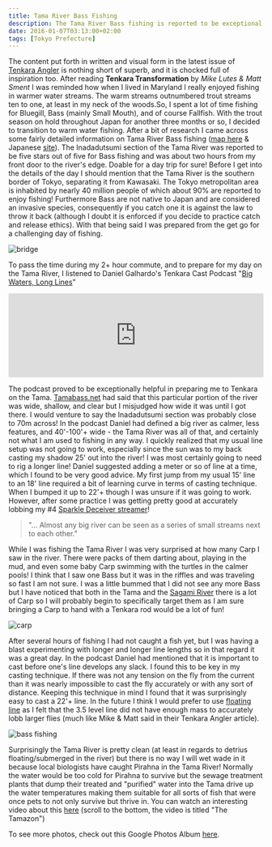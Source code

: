 ```yaml
---
title: Tama River Bass Fishing
description: The Tama River Bass fishing is reported to be exceptional. Its close proximity to nearly 40 million people ensures that the fishing pressure is high...
date: 2016-01-07T03:13:00+02:00
tags: [Tokyo Prefecture]
---
```

<div class="text-lg mt-2">
<p class="mb-2">The content put forth in written and visual form in the latest issue of <a href="https://tenkaraangler.com" target="_blank" rel="noopener noreferrer">Tenkara Angler</a> is nothing short of superb, and it is chocked full of inspiration too. After reading <strong>Tenkara Transformation</strong> by <em>Mike Lutes &amp; Matt Sment</em> I was reminded how when I lived in Maryland I really enjoyed fishing in warmer water streams. The warm streams outnumbered trout streams ten to one, at least in my neck of the woods.So, I spent a lot of time fishing for Bluegill, Bass (mainly Small Mouth), and of course Fallfish. With the trout season on hold throughout Japan for another three months or so, I decided to transition to warm water fishing. After a bit of research I came across some fairly detailed information on Tama River Bass fishing (<a href="https://www.google.com/maps/d/u/0/viewer?msa=0&amp;mid=zaGkEzG4wS2U.k7hQ6pU5jeMw" target="_blank" rel="noopener noreferrer" class="text-red-500 hover:bg-red-500 hover:text-white">map here</a> &amp; Japanese <a href="https://tamabass.net" target="_blank" rel="noopener noreferrer" class="text-red-500 hover:bg-red-500 hover:text-white">site</a>). The Inadadutsumi section of the Tama River was reported to be five stars out of five for Bass fishing and was about two hours from my front door to the river's edge. Doable for a day trip for sure! Before I get into the details of the day I should mention that the Tama River is the southern border of Tokyo, separating it from Kawasaki. The Tokyo metropolitan area is inhabited by nearly 40 million people of which about 90% are reported to enjoy fishing! Furthermore Bass are not native to Japan and are considered an invasive species, consequently if you catch one it is against the law to throw it back (although I doubt it is enforced if you decide to practice catch and release ethics). With that being said I was prepared from the get go for a challenging day of fishing.</p>

<img class="w-8/12 rounded-lg shadow-lg mx-auto" src="https://fallfish-tenkara-images.s3.us-west-1.amazonaws.com/FfT+-+Tama+River+Bass/tama+river-japan-bass+fishing-bridge.JPG" alt="bridge" />

<p class="mnt-2 mb-2">To pass the time during my 2+ hour commute, and to prepare for my day on the Tama River, I listened to Daniel Galhardo's Tenkara Cast Podcast "<a href="https://www.tenkarausa.com/myportfolio/big-waters-long-lines/" target="_blank" rel="noopener noreferrer" class="text-red-500 hover:bg-red-500 hover:text-white">Big Waters, Long Lines</a>"</p>
<iframe src="https://w.soundcloud.com/player/?url=https%3A//api.soundcloud.com/tracks/235850377&amp;color=ff5500" width="100%" height="166" frameborder="no" scrolling="no"></iframe>

<p class="mnt-2 mb-2">The podcast proved to be exceptionally helpful in preparing me to Tenkara on the Tama. <a href="https://www.tamabass.net" target="_blank" rel="noopener noreferrer" class="text-red-500 hover:bg-red-500 hover:text-white">Tamabass.net</a> had said that this particular portion of the river was wide, shallow, and clear but I misjudged how wide it was until I got there. I would venture to say the Inadadutsumi section was probably close to 70m across! In the podcast Daniel had defined a big river as calmer, less features, and 40'-100'+ wide - the Tama River was all of that, and certainly not what I am used to fishing in any way. I quickly realized that my usual line setup was not going to work, especially since the sun was to my back casting my shadow 25' out into the river! I was most certainly going to need to rig a longer line! Daniel suggested adding a meter or so of line at a time, which I found to be very good advice. My first jump from my usual 15' line to an 18' line required a bit of learning curve in terms of casting technique. When I bumped it up to 22'+ though I was unsure if it was going to work. However, after some practice I was getting pretty good at accurately lobbing my #4 <a href="https://postflyblog.com/2015/12/past-boxes-november/" target="_blank" rel="noopener noreferrer" class="text-red-500 hover:bg-red-500 hover:text-white">Sparkle Deceiver streamer</a>!</p>

<p class="mnt-2 mb-2"><blockquote>"... Almost any big river can be seen as a series of small streams next to each other."</blockquote></p>


<p class="mnt-2 mb-2">While I was fishing the Tama River I was very surprised at how many Carp I saw in the river. There were packs of them darting about, playing in the mud, and even some baby Carp swimming with the turtles in the calmer pools! I think that I saw one Bass but it was in the riffles and was traveling so fast I am not sure. I was a little bummed that I did not see any more Bass but I have noticed that both in the Tama and the <a href="https://www.fallfishtenkara.com/sagamigawa/" target="_blank" rel="noopener noreferrer" class="text-red-500 hover:bg-red-500 hover:text-white">Sagami River</a> there is a lot of Carp so I will probably begin to specifically target them as I am sure bringing a Carp to hand with a Tenkara rod would be a lot of fun!</p>

<img class="w-8/12 rounded-lg shadow-lg mx-auto" src="https://fallfish-tenkara-images.s3.us-west-1.amazonaws.com/FfT+-+Tama+River+Bass/tama+river-japan-bass+fishing-carp.JPG" alt="carp" />

<p class="mnt-2 mb-2">After several hours of fishing I had not caught a fish yet, but I was having a blast experimenting with longer and longer line lengths so in that regard it was a great day. In the podcast Daniel had mentioned that it is important to cast before one's line develops any slack. I found this to be key in my casting technique. If there was not any tension on the fly from the current than it was nearly impossible to cast the fly accurately or with any sort of distance. Keeping this technique in mind I found that it was surprisingly easy to cast a 22'+ line. In the future I think I would prefer to use <a href="https://www.badgertenkara.com/store/p31/BADGER-LITE_Floating_Tenkara_Line.html" target="_blank" rel="noopener noreferrer" class="text-red-500 hover:bg-red-500 hover:text-white">floating line</a> as I felt that the 3.5 level line did not have enough mass to accurately lobb larger flies (much like Mike &amp; Matt said in their Tenkara Angler article).</p>

<img class="w-8/12 rounded-lg shadow-lg mx-auto" src="https://fallfish-tenkara-images.s3.us-west-1.amazonaws.com/FfT+-+Tama+River+Bass/tama+river-japan-bass+fishing.JPG" alt="bass fishing" />

<p class="mnt-2 mb-2">Surprisingly the Tama River is pretty clean (at least in regards to detrius floating/submerged in the river) but there is no way I will wet wade in it because local biologists have caught Pirahna in the Tama River! Normally the water would be too cold for Pirahna to survive but the sewage treatment plants that dump their treated and "purified" water into the Tama drive up the water temperatures making them suitable for all sorts of fish that were once pets to not only survive but thrive in. You can watch an interesting video about this <a href="https://www.fallfishtenkara.com/keiryu-fishing-season/" target="_blank" rel="noopener noreferrer" class="text-red-500 hover:bg-red-500 hover:text-white">here</a> (scroll to the bottom, the video is titled "The Tamazon")</p>

<p class="mt-2 mb-2 italic text-center font-semibold text-gray-400">To see more photos, check out this Google Photos Album <a href="https://photos.app.goo.gl/wcucGtTuvZG4mkGm7" target="_blank" rel="noopener" class="text-red-500 hover:bg-red-500 hover:text-white">here</a>.</p>
</div>